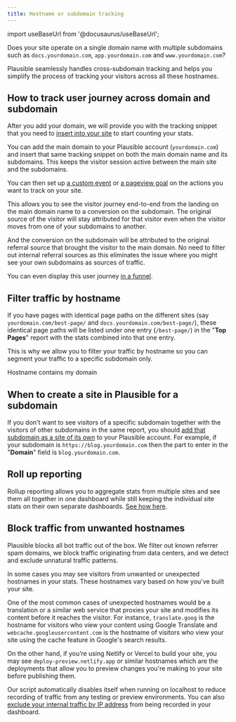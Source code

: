 ```yaml
---
title: Hostname or subdomain tracking
---
```


import useBaseUrl from '@docusaurus/useBaseUrl';

Does your site operate on a single domain name with multiple subdomains such as `docs.yourdomain.com`, `app.yourdomain.com` and `www.yourdomain.com`?

Plausible seamlessly handles cross-subdomain tracking and helps you simplify the process of tracking your visitors across all these hostnames. 

## How to track user journey across domain and subdomain 

After you add your domain, we will provide you with the tracking snippet that you need to [insert into your site](plausible-script.md) to start counting your stats.

You can add the main domain to your Plausible account (`yourdomain.com`) and insert that same tracking snippet on both the main domain name and its subdomains. This keeps the visitor session active between the main site and the subdomains. 

You can then set up [a custom event](custom-event-goals.md) or [a pageview goal](pageview-goals.md) on the actions you want to track on your site. 

This allows you to see the visitor journey end-to-end from the landing on the main domain name to a conversion on the subdomain. The original source of the visitor will stay attributed for that visitor even when the visitor moves from one of your subdomains to another. 

And the conversion on the subdomain will be attributed to the original referral source that brought the visitor to the main domain. No need to filter out internal referral sources as this eliminates the issue where you might see your own subdomains as sources of traffic.

You can even display this user journey [in a funnel](funnel-analysis.md). 

## Filter traffic by hostname

If you have pages with identical page paths on the different sites (say `yourdomain.com/best-page/` and `docs.yourdomain.com/best-page/`), these identical page paths will be listed under one entry (`/best-page/`) in the "**Top Pages**" report with the stats combined into that one entry.

This is why we allow you to filter your traffic by hostname so you can segment your traffic to a specific subdomain only.

Hostname contains my domain 

## When to create a site in Plausible for a subdomain 

If you don't want to see visitors of a specific subdomain together with the visitors of other subdomains in the same report, you should [add that subdomain as a site of its own](add-website.md) to your Plausible account. For example, if your subdomain is `https://blog.yourdomain.com` then the part to enter in the "**Domain**" field is `blog.yourdomain.com`.

## Roll up reporting  

Rollup reporting allows you to aggregate stats from multiple sites and see them all together in one dashboard while still keeping the individual site stats on their own separate dashboards. [See how here](plausible-script.md#is-there-a-roll-up-view).

## Block traffic from unwanted hostnames

Plausible blocks all bot traffic out of the box. We filter out known referrer spam domains, we block traffic originating from data centers, and we detect and exclude unnatural traffic patterns.

In some cases you may see visitors from unwanted or unexpected hostnames in your stats. These hostnames vary based on how you've built your site. 

One of the most common cases of unexpected hostnames would be a translation or a similar web service that proxies your site and modifies its content before it reaches the visitor. For instance, `translate.goog` is the hostname for visitors who view your content using Google Translate and `webcache.googleusercontent.com` is the hostname of visitors who view your site using the cache feature in Google's search results.

On the other hand, if you’re using Netlify or Vercel to build your site, you may see `deploy-preview.netlify.app` or similar hostnames which are the deployments that allow you to preview changes you're making to your site before publishing them.

Our script automatically disables itself when running on localhost to reduce recording of traffic from any testing or preview environments. You can also [exclude your internal traffic by IP address](https://plausible.io/docs/excluding) from being recorded in your dashboard.
